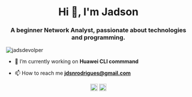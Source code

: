 <h1 align="center">Hi 👋, I'm Jadson</h1>
<h3 align="center">A beginner Network Analyst, passionate about technologies and programming.</h3>
<p align="left"> <img src="https://komarev.com/ghpvc/?username=jadsdevolper" alt="jadsdevolper" /> </p>

- 🔭 I’m currently working on **Huawei CLI commmand**

- 📫 How to reach me **jdsnrodrigues@gmail.com**


<p align="center">
<a href="https://linkedin.com/in/https://www.linkedin.com/in/jadson-rodrigues-5a839b140" target="blank"><img align="center" src="https://cdn.jsdelivr.net/npm/simple-icons@3.0.1/icons/linkedin.svg" alt="https://www.linkedin.com/in/jadson-rodrigues-5a839b140" height="20" width="20" /></a>
<a href="https://instagram.com/@jadsrsouza" target="blank"><img align="center" src="https://cdn.jsdelivr.net/npm/simple-icons@3.0.1/icons/instagram.svg" alt="@jadsrsouza" height="20" width="20" /></a>
</p>

